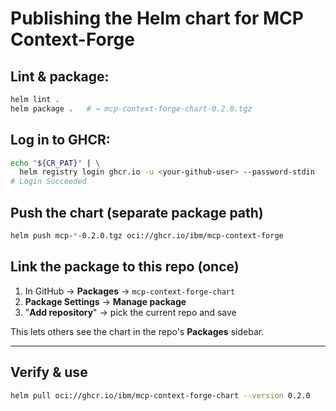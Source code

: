 # Publishing the Helm chart for MCP Context-Forge

## Lint & package:

```bash
helm lint .
helm package .   # → mcp-context-forge-chart-0.2.0.tgz
```

## Log in to GHCR:

```bash
echo "${CR_PAT}" | \
  helm registry login ghcr.io -u <your-github-user> --password-stdin
# Login Succeeded
```

## Push the chart (separate package path)

```bash
helm push mcp-*-0.2.0.tgz oci://ghcr.io/ibm/mcp-context-forge
```

## Link the package to this repo (once)

1. In GitHub → **Packages** → `mcp-context-forge-chart`
2. **Package Settings** → **Manage package**
3. "**Add repository**" → pick the current repo and save

This lets others see the chart in the repo's **Packages** sidebar.

---

## Verify & use

```bash
helm pull oci://ghcr.io/ibm/mcp-context-forge-chart --version 0.2.0
```
